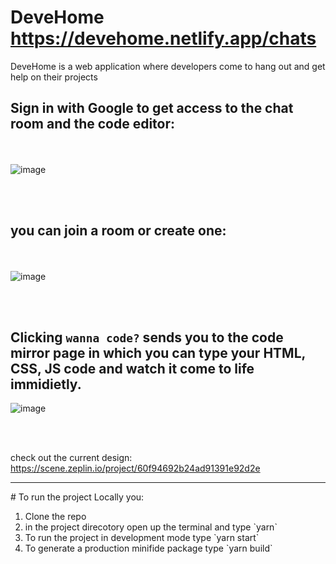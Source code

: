 
# DeveHome https://devehome.netlify.app/chats 
DeveHome is a web application where developers come to hang out and get help on their projects

## Sign in with Google to get access to the chat room and the code editor:
<br/><br/>
![image](https://user-images.githubusercontent.com/70591959/128180644-787171d3-e0bc-4792-b7da-57623f94293e.png)

<br/> <br/>
## you can join a room or create one: 
<br/> <br/>
![image](https://user-images.githubusercontent.com/70591959/128178816-dfbace7a-a3df-4680-a5d8-2efd24744f25.png)

<br/> <br/>

## Clicking `wanna code?` sends you to the code mirror page in which you can type your HTML, CSS, JS code and watch it come to life immidietly.

![image](https://user-images.githubusercontent.com/70591959/128278099-1c726592-b797-4684-a20d-fc8ed7138143.png)


<br/> <br/>

check out the current design: https://scene.zeplin.io/project/60f94692b24ad91391e92d2e

<hr/>
# To run the project Locally you:
<ol>
  <li>Clone the repo</li>
  <li>in the project direcotory open up the terminal and type `yarn`</li>
  <li>To run the project in development mode type `yarn start`</li>
  <li>To generate a production minifide package type `yarn build`</li>
</ol>
